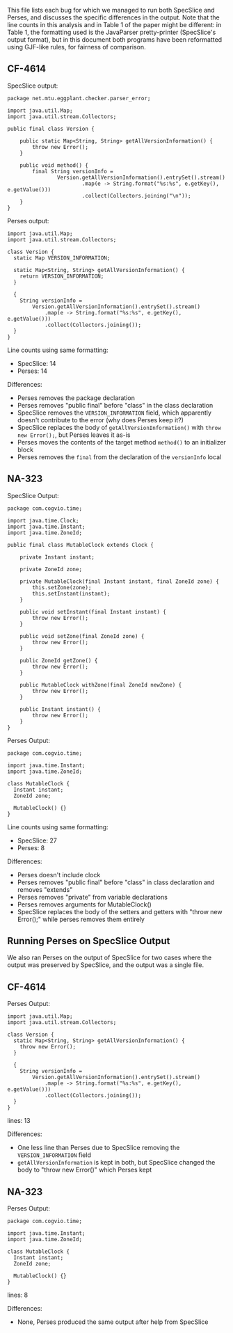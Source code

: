 This file lists each bug for which we managed to run both SpecSlice and Perses,
and discusses the specific differences in the output. Note that the line counts
in this analysis and in Table 1 of the paper might be different: in Table 1, the formatting
used is the JavaParser pretty-printer (SpecSlice's output format), but in this document both programs have been
reformatted using GJF-like rules, for fairness of comparison.

## CF-4614

SpecSlice output:
```
package net.mtu.eggplant.checker.parser_error;

import java.util.Map;
import java.util.stream.Collectors;

public final class Version {

    public static Map<String, String> getAllVersionInformation() {
        throw new Error();
    }

    public void method() {
        final String versionInfo = 
                Version.getAllVersionInformation().entrySet().stream()
                        .map(e -> String.format("%s:%s", e.getKey(), e.getValue()))
                        .collect(Collectors.joining("\n"));
    }
}
```

Perses output:
```
import java.util.Map;
import java.util.stream.Collectors;

class Version {
  static Map VERSION_INFORMATION;

  static Map<String, String> getAllVersionInformation() {
    return VERSION_INFORMATION;
  }

  {
    String versionInfo =
        Version.getAllVersionInformation().entrySet().stream()
            .map(e -> String.format("%s:%s", e.getKey(), e.getValue()))
            .collect(Collectors.joining());
  }
}
```

Line counts using same formatting:
* SpecSlice: 14
* Perses: 14

Differences:
* Perses removes the package declaration
* Perses removes "public final" before "class" in the class declaration
* SpecSlice removes the `VERSION_INFORMATION` field, which apparently doesn't contribute to the error (why does Perses keep it?)
* SpecSlice replaces the body of `getAllVersionInformation()` with `throw new Error();`, but Perses leaves it as-is
* Perses moves the contents of the target method `method()` to an initializer block
* Perses removes the `final` from the declaration of the `versionInfo` local

## NA-323

SpecSlice Output:
```
package com.cogvio.time;

import java.time.Clock;
import java.time.Instant;
import java.time.ZoneId;

public final class MutableClock extends Clock {

    private Instant instant;

    private ZoneId zone;

    private MutableClock(final Instant instant, final ZoneId zone) {
        this.setZone(zone);
        this.setInstant(instant);
    }

    public void setInstant(final Instant instant) {
        throw new Error();
    }

    public void setZone(final ZoneId zone) {
        throw new Error();
    }

    public ZoneId getZone() {
        throw new Error();
    }

    public MutableClock withZone(final ZoneId newZone) {
        throw new Error();
    }

    public Instant instant() {
        throw new Error();
    }
}

```

Perses Output:
```
package com.cogvio.time;

import java.time.Instant;
import java.time.ZoneId;

class MutableClock {
  Instant instant;
  ZoneId zone;

  MutableClock() {}
}

```
Line counts using same formatting:
* SpecSlice: 27
* Perses: 8

Differences:
* Perses doesn't include clock
* Perses removes "public final" before "class" in class declaration and removes "extends"
* Perses removes "private" from variable declarations
* Perses removes arguments for MutableClock()
* SpecSlice replaces the body of the setters and getters with "throw new Error();" while perses removes them entirely

## Running Perses on SpecSlice Output

We also ran Perses on the output of SpecSlice for two cases where the output was
preserved by SpecSlice, and the output was a single file.

## CF-4614

Perses Output:
```
import java.util.Map;
import java.util.stream.Collectors;

class Version {
  static Map<String, String> getAllVersionInformation() {
    throw new Error();
  }

  {
    String versionInfo =
        Version.getAllVersionInformation().entrySet().stream()
            .map(e -> String.format("%s:%s", e.getKey(), e.getValue()))
            .collect(Collectors.joining());
  }
}

```
lines: 13

Differences:
* One less line than Perses due to SpecSlice removing the `VERSION_INFORMATION` field
* `getAllVersionInformation` is kept in both, but SpecSlice changed the body to "throw new Error()" which Perses kept

## NA-323

Perses Output:
```
package com.cogvio.time;

import java.time.Instant;
import java.time.ZoneId;

class MutableClock {
  Instant instant;
  ZoneId zone;

  MutableClock() {}
}

```
lines: 8

Differences:
* None, Perses produced the same output after help from SpecSlice
